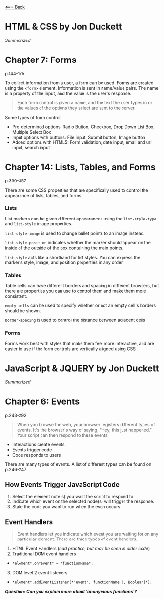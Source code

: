 [<=== Back](/README.md)

# HTML & CSS by Jon Duckett
*Summarized*

# Chapter 7: Forms
p.144-175

To collect information from a user, a form can be used. Forms are created using the `<form>` element.
Information is sent in name/value pairs. The name is a property of the input, and the value is the user's response.

> Each form control is given a name, and the text the user types in or the values of the options they select are sent to the server.

Some types of form control:

- Pre-determined options: Radio Button, Checkbox, Drop Down List Box, Multiple Select Box
- Input options with buttons: File input, Submit button, Image button
- Added options with HTML5: Form validation, date input, email and url input, search input

# Chapter 14: Lists, Tables, and Forms
p.330-357

There are some CSS properties that are specifically used to control the appearance of lists, tables, and forms.

### Lists

List markers can be given different appearances using the `list-style-type` and `list-style` image properties.

`list-style-image` is used to change bullet points to an image instead.

`list-style-position` indicates whether the marker should appear on the inside of the outside of the box containing the main points.

`list-style` acts like a shorthand for list styles. You can express the marker's style, image, and position properties in any order.

### Tables

Table cells can have different borders and spacing in different browsers, but there are properties you can use to control them and make them more consistent.

`empty-cells` can be used to specify whether or not an empty cell's borders should be shown.

`border-spacing` is used to control the distance between adjacent cells

### Forms

Forms work best with styles that make them feel more interactive, and are easier to use if the form controls are vertically aligned using CSS

# JavaScript & JQUERY by Jon Duckett
*Summarized*

# Chapter 6: Events
p.243-292

> When you browse the web, your browser registers different types of events. It's the browser's way of saying, "Hey, this just happened." Your script can then respond to these events

- Interactions create events
- Events trigger code
- Code responds to users

There are many types of events. A list of different types can be found on p.246-247

## How Events Trigger JavaScript Code

1. Select the element note(s) you want the script to respond to.
2. Indicate which event on the selected node(s) will trigger the response.
3. State the code you want to run when the even occurs.

## Event Handlers

> Event handlers let you indicate which event you are waiting for on any particular element. There are three types of event handlers.

1. HTML Event Handlers (*bad practice, but may be seen in older code*)
2. Traditional DOM event handlers
  - `*element*.on*event* = *functionName*;`
3. DOM level 2 event listeners
  - `*element*.addEventListener(*'event', functionName [, Boolean]*);`

  ***Question: Can you explain more about 'anonymous functions'?***


